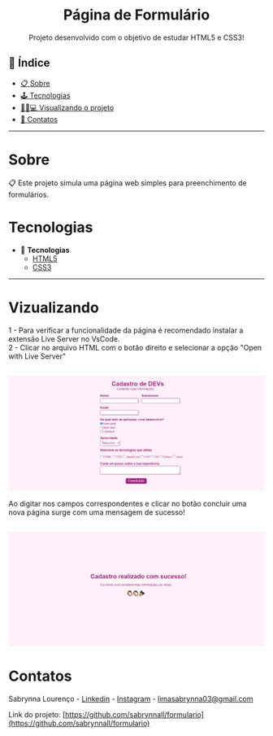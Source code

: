 <h1 align="center"> Página de Formulário </h1>
<p align="center"> Projeto desenvolvido com o objetivo de estudar HTML5 e CSS3! </p>

## 📕 Índice

- [📋 Sobre](#Sobre)
- [🕹 Tecnologias](#Tecnologias)
- [👩🏻💻 Visualizando o projeto](#Visualizando)
- [📲 Contatos](#Contatos)

<hr>


<!-- About -->

# Sobre

<p align="left"> 📋 Este projeto simula uma página web simples para preenchimento de formulários. </p>

<!-- TECHNOLOGIES -->

# Tecnologias

- 🧩 **Tecnologias**
  - [HTML5](https://developer.mozilla.org/pt-BR/docs/Web/HTML)
  - [CSS3](https://developer.mozilla.org/pt-BR/docs/Web/CSS)

<hr>


<!-- TECHNOLOGIES -->

# Vizualizando

  1 - Para verificar a funcionalidade da página é recomendado instalar a extensão Live Server no VsCode. <br> 2 - Clicar no arquivo HTML com o botão direito e selecionar a opção "Open with Live Server"

<br>

<img src='./imagens/formulario.png'>

<br>

Ao digitar nos campos correspondentes e clicar no botão concluir uma nova página surge com uma mensagem de sucesso!

<br>

<img src='./imagens/cadastroRealizado.png'>

<!-- CONTACT -->

# Contatos

Sabrynna Lourenço - [Linkedin](https://www.linkedin.com/in/sabrynna-lourenco/) - [Instagram](https://www.instagram.com/sabrynna.ln/) - limasabrynna03@gmail.com


Link do projeto: [https://github.com/sabrynnall/formulario](https://github.com/sabrynnall/formulario)

